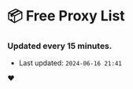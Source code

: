 # :package: Free Proxy List
### Updated every 15 minutes.

- Last updated: `2024-06-16 21:41`

:heart:
